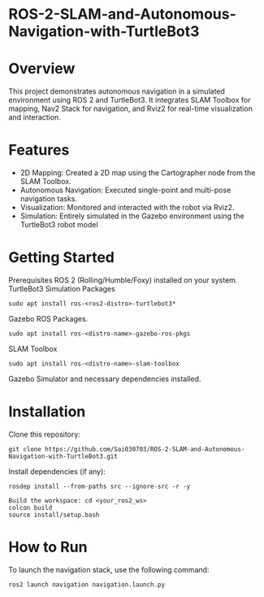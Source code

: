 # ROS-2-SLAM-and-Autonomous-Navigation-with-TurtleBot3

# Overview

This project demonstrates autonomous navigation in a simulated environment using ROS 2 and TurtleBot3. It integrates SLAM Toolbox for mapping, Nav2 Stack for navigation, and Rviz2 for real-time visualization and interaction.


# Features

* 2D Mapping: Created a 2D map using the Cartographer node from the SLAM Toolbox.
* Autonomous Navigation: Executed single-point and multi-pose navigation tasks.
* Visualization: Monitored and interacted with the robot via Rviz2.
* Simulation: Entirely simulated in the Gazebo environment using the TurtleBot3 robot model 

# Getting Started
Prerequisites
ROS 2 (Rolling/Humble/Foxy) installed on your system.
TurtleBot3 Simulation Packages

    
    sudo apt install ros-<ros2-distro>-turtlebot3*  

Gazebo ROS Packages.
    
    sudo apt install ros-<distro-name>-gazebo-ros-pkgs

 SLAM Toolbox

    sudo apt install ros-<distro-name>-slam-toolbox
    
    
Gazebo Simulator and necessary dependencies installed.

# Installation
Clone this repository:

    git clone https://github.com/Sai030703/ROS-2-SLAM-and-Autonomous-Navigation-with-TurtleBot3.git   
    
Install dependencies (if any):

    rosdep install --from-paths src --ignore-src -r -y  
    
    Build the workspace: cd <your_ros2_ws>
    colcon build
    source install/setup.bash  
    
 
# How to Run

To launch the navigation stack, use the following command:

    ros2 launch navigation navigation.launch.py

